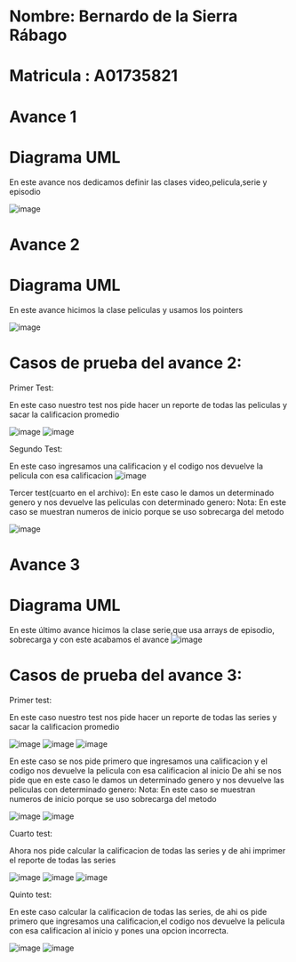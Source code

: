 # Nombre: Bernardo de la Sierra Rábago
# Matricula : A01735821
# Avance 1
# Diagrama UML
En este avance nos dedicamos definir las clases video,pelicula,serie y episodio

![image](https://user-images.githubusercontent.com/93608793/173116875-8b87198c-e10f-43ed-8ea4-d6faa8d9f56e.png)


# Avance 2
# Diagrama UML
En este avance hicimos la clase peliculas y usamos los pointers

![image](https://user-images.githubusercontent.com/93608793/172030747-d4e6d31f-8308-4fc3-9ade-c7620dc175fe.png)

# Casos de prueba del avance 2:

Primer Test:

En este caso nuestro test nos pide hacer un reporte de todas las peliculas y sacar la calificacion promedio

![image](https://user-images.githubusercontent.com/93608793/173409327-0b292679-4652-4163-a1d5-61db6ecba3f9.png)
![image](https://user-images.githubusercontent.com/93608793/173409372-d0724abb-0878-44e9-b0a7-a39ff4e39219.png)


Segundo Test:

En este caso ingresamos una calificacion y el codigo nos devuelve la pelicula con esa calificacion
![image](https://user-images.githubusercontent.com/93608793/173409683-8733510c-e43e-400d-a7b6-aa46dc8e8628.png)


Tercer test(cuarto en el archivo):
En este caso le damos un determinado genero y nos devuelve las peliculas con determinado genero:
Nota: En este caso se muestran numeros de inicio porque se uso sobrecarga del metodo

![image](https://user-images.githubusercontent.com/93608793/173407283-808d50dd-f4fd-44c1-b9d1-caa655ff982b.png)

# Avance 3
# Diagrama UML
En este último avance hicimos la clase serie,que usa arrays de episodio, sobrecarga y con este acabamos el avance
![image](https://user-images.githubusercontent.com/93608793/172985990-80b0c1ee-e6e2-4eea-8e9b-84506e54a2fd.png)

# Casos de prueba del avance 3:

Primer test:

En este caso nuestro test nos pide hacer un reporte de todas las series y sacar la calificacion promedio

![image](https://user-images.githubusercontent.com/93608793/173409981-eeda113f-0732-4331-b840-0e7de233406f.png)
![image](https://user-images.githubusercontent.com/93608793/173410056-05f4b7ea-c155-40e1-bc10-bbca041ed3a3.png)
![image](https://user-images.githubusercontent.com/93608793/173410089-38160362-1db6-4731-903b-bef5d1af1d1b.png)




En este caso se nos pide primero que ingresamos una calificacion y el codigo nos devuelve la pelicula con esa calificacion al inicio
De ahi se nos pide que en este caso le damos un determinado genero y nos devuelve las peliculas con determinado genero:
Nota: En este caso se muestran numeros de inicio porque se uso sobrecarga del metodo


![image](https://user-images.githubusercontent.com/93608793/173407569-428e85ad-d6fd-40c0-885c-4771a4e6da58.png)
![image](https://user-images.githubusercontent.com/93608793/173407617-16c29a51-92e1-4bae-a1c9-e86f9bca0d55.png)






Cuarto test:

Ahora nos pide calcular la calificacion de todas las series y de ahi imprimer el reporte de todas las series


![image](https://user-images.githubusercontent.com/93608793/173407806-0d7b9b3a-2918-43f8-bbfb-147c7a9e9b42.png)
![image](https://user-images.githubusercontent.com/93608793/173407933-a16859be-8beb-49cf-9c83-fba56f4c3203.png)
![image](https://user-images.githubusercontent.com/93608793/173407989-797afec9-f5ab-45f8-9707-4617dfcee3fc.png)


Quinto test:

En este caso calcular la calificacion de todas las series, de ahi os pide primero que ingresamos una calificacion,el codigo nos devuelve la pelicula con esa calificacion al inicio y pones una opcion incorrecta.

![image](https://user-images.githubusercontent.com/93608793/173408170-15599b08-6902-4b0e-9665-cac607c9eabc.png)
![image](https://user-images.githubusercontent.com/93608793/173408273-fdb100c8-a1f9-4807-b122-03049ddc25e5.png)





